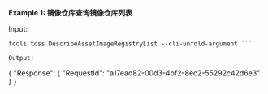 **Example 1: 镜像仓库查询镜像仓库列表**



Input: 

```
tccli tcss DescribeAssetImageRegistryList --cli-unfold-argument ```

Output: 
```
{
    "Response": {
        "RequestId": "a17ead82-00d3-4bf2-8ec2-55292c42d6e3"
    }
}
```

